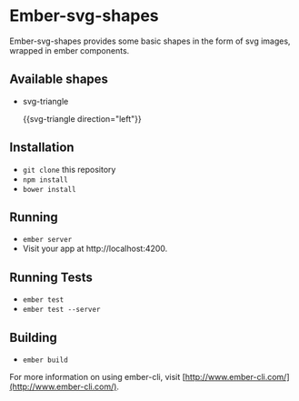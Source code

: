 # Ember-svg-shapes

Ember-svg-shapes provides some basic shapes in the form of svg images, wrapped in ember components.

## Available shapes

* svg-triangle

    {{svg-triangle direction="left"}}

## Installation

* `git clone` this repository
* `npm install`
* `bower install`

## Running

* `ember server`
* Visit your app at http://localhost:4200.

## Running Tests

* `ember test`
* `ember test --server`

## Building

* `ember build`

For more information on using ember-cli, visit [http://www.ember-cli.com/](http://www.ember-cli.com/).
